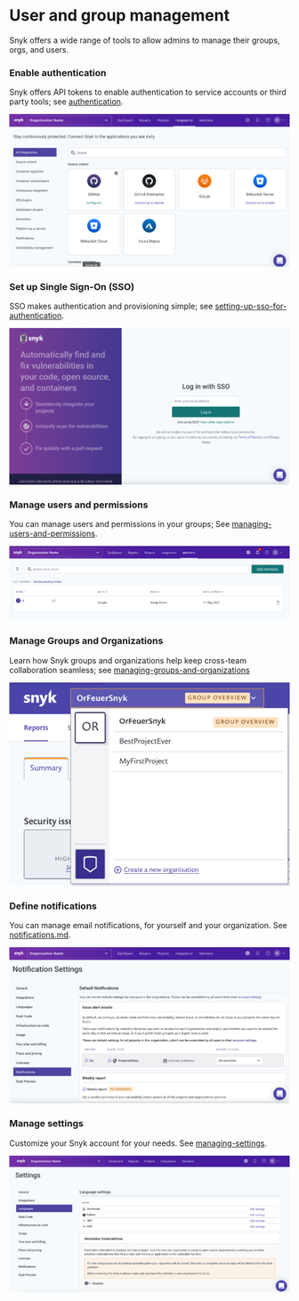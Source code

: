 # User and group management

Snyk offers a wide range of tools to allow admins to manage their groups, orgs, and users.

### Enable authentication

Snyk offers API tokens to enable authentication to service accounts or third party tools; see [authentication](authentication/ "mention").

![](<../../.gitbook/assets/image (310).png>)

### Set up Single Sign-On (SSO)

SSO makes authentication and provisioning simple; see [setting-up-sso-for-authentication](setting-up-sso-for-authentication/ "mention").

![](<../../.gitbook/assets/image (101).png>)

### Manage users and permissions

You can manage users and permissions in your groups; See [managing-users-and-permissions](managing-users-and-permissions/ "mention").

![](<../../.gitbook/assets/image (318).png>)

### Manage Groups and Organizations

Learn how Snyk groups and organizations help keep cross-team collaboration seamless; see [managing-groups-and-organizations](managing-groups-and-organizations/ "mention")

![](<../../.gitbook/assets/image (300).png>)

### Define notifications

You can manage email notifications, for yourself and your organization. See [notifications.md](notifications.md "mention").

![](<../../.gitbook/assets/image (244) (1).png>)

### Manage settings

Customize your Snyk account for your needs. See [managing-settings](managing-settings/ "mention").

![](<../../.gitbook/assets/image (233).png>)
